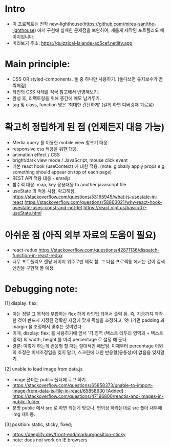 # Intro
- 이 프로젝트는 전작 new-lighthouse(https://github.com/mireu-san/the-lighthouse) 에서 구현에 실패한 문제점을 보완하여, 새롭게 제작된 포트폴리오 페이지입니다.
- 미리보기 주소: https://quizzical-lalande-ad5cef.netlify.app

# Main principle:
- CSS OR styled-components. 둘 중 하나만 사용하기. 
(둘다쓰면 유지보수가 끔찍해짐)
- 타인의 CSS 사례를 적극 참고해서 반영해보기.
- 완성 후, 리팩토링을 위해 중간에 메모 남겨두기.
- tag 및 class, function 명은 '최대한 간단하게' (길게 하면 디버깅때 괴로움)

# 확고히 정립하게 된 점 (언제든지 대응 가능)
- Media query 를 이용한 mobile view 창크기 대응.
- responsive css 적용을 위한 대응.
- animation effect / CSS
- bright/dark view mode / JavaScript, mouse click event
- 기본 react hook (useContext) 에 대한 적용. (note: globally apply props e.g. something should appear on top of each page)
- REST API 적용 대응 - emailjs
- 함수적 대응: map, key 응용대응 to another javascript file
- useState 의 적용 시점, 확고해짐. 
https://stackoverflow.com/questions/53165945/what-is-usestate-in-react 
https://stackoverflow.com/questions/58860021/why-react-hook-usestate-uses-const-and-not-let
https://react.vlpt.us/basic/07-useState.html

# 아쉬운 점 (아직 외부 자료의 도움이 필요)
- react-redux https://stackoverflow.com/questions/42871136/dispatch-function-in-react-redux
- 너무 포트폴리오 랜딩 페이지 위주로만 제작 함. 그 다음 프로젝틍 에서는 간이 검색 엔진을 구현해 볼 예정.

# Debugging note:
[1] display: flex; 
- 이는 정말 그 목적에 부합하는 flex 하게 라인업 되어서 출력 됨. 즉, 지금까지 착각한 것이 반드시 지정된 정확한 지점에 맞게 픽셀을 조정하고, 엇나가면 padding 과 margin 을 조정해서 맞추는 것이었다.
- 이때, display: flex; 를 사용하기에 앞서 '각 영역 (텍스트 테두리 영역과 + 텍스트 영역) 의 width, height 를 미리 percentage 로 설정 해 둔다.
- 결론: 이렇게 하는게 반응형 할 때는 절대적인 해답임. 이제부터 percentage 이외의 조정은 미세조정임을 잊지 말고, 스크린에 대한 반응형(융통성)이 없음을 잊지말기.

[2] unable to load image from data.js
- image 폴더는 public 폴더에 두고 하기.  
- https://stackoverflow.com/questions/65858373/unable-to-import-image-from-data-js-file-in-react/65858630
[Added] : https://stackoverflow.com/questions/47196800/reactjs-and-images-in-public-folder
- 분명 public 에서 src 로 하면 되는게 맞으나, 편의상 하라는대로 src 폴더 내부에 img 재이동.


[3] position: static, sticky, fixed;
- https://deeplify.dev/front-end/markup/position-sticky
- note: does not work on IE browsers